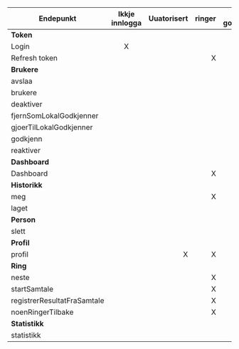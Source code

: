 | Endepunkt     | Ikkje innlogga | Uuatorisert | ringer  | Lokal godkjennar | Admin |
| ------------- |:-------------:| ------------:|--------:|-----------------:|-----:|
| **Token** | | | | |  |
| Login         | X             |              |         |                  |       |
| Refresh token | | | X | X | X |
| **Brukere** | | | | |  |
| avslaa | | | | X | X |
| brukere | | | | X | X |
| deaktiver | | | | X | X |
| fjernSomLokalGodkjenner | | | | | X |
| gjoerTilLokalGodkjenner | | | | | X |
| godkjenn | | | | X | X |
| reaktiver | | | | X | X |
| **Dashboard** | | | | |  |
| Dashboard | | | X | X | X |
| **Historikk** | | | | |  |
| meg | | | X | | |
| laget | | | | X | X |
| **Person** | | | | |  |
| slett | | | | | X |
| **Profil** | | | | |  |
| profil | | X | X | X | X |
| **Ring** | | | | |  |
| neste | | | X | | |
| startSamtale | | | X | | |
| registrerResultatFraSamtale | | | X | | |
| noenRingerTilbake | | | X | | |
| **Statistikk** | | | | |  |
| statistikk | | | | | X |